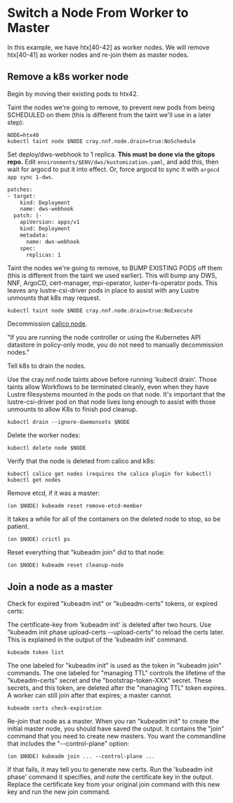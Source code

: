 # Switch a Node From Worker to Master

In this example, we have htx[40-42] as worker nodes. We will remove htx[40-41] as worker nodes and re-join them as master nodes.

## Remove a k8s worker node

Begin by moving their existing pods to htx42.

Taint the nodes we're going to remove, to prevent new pods from being
SCHEDULED on them (this is different from the taint we'll use in a later step):

```console
NODE=htx40
kubectl taint node $NODE cray.nnf.node.drain=true:NoSchedule
```

Set deploy/dws-webhook to 1 replica. **This must be done via the gitops repo.**
Edit `environments/$ENV/dws/kustomization.yaml`, and add this, then wait
for argocd to put it into effect. Or, force argocd to sync it with `argocd app sync 1-dws`.

```bash
patches:
- target:
    kind: Deployment
    name: dws-webhook
  patch: |-
    apiVersion: apps/v1
    kind: Deployment
    metadata:
      name: dws-webhook
    spec:
      replicas: 1
```

Taint the nodes we're going to remove, to BUMP EXISTING PODS off them (this
is different from the taint we used earlier). This will bump any DWS, NNF,
ArgoCD, cert-manager, mpi-operator, luster-fs-operator pods. This leaves any
lustre-csi-driver pods in place to assist with any Lustre unmounts that k8s may
request.

```console
kubectl taint node $NODE cray.nnf.node.drain=true:NoExecute
```

Decommission [calico node](https://docs.tigera.io/calico/latest/operations/decommissioning-a-node).

  "If you are running the node controller or using the Kubernetes API datastore
   in policy-only mode, you do not need to manually decommission nodes."

Tell k8s to drain the nodes.

Use the cray.nnf.node taints above before running 'kubectl drain'. Those
  taints allow Workflows to be terminated cleanly, even when they have Lustre
  filesystems mounted in the pods on that node. It's important that the
  lustre-csi-driver pod on that node lives long enough to assist with those
  unmounts to allow K8s to finish pod cleanup.

```console
kubectl drain --ignore-daemonsets $NODE
```

Delete the worker nodes:

```console
kubectl delete node $NODE
```

Verify that the node is deleted from calico and k8s:

```console
kubectl calico get nodes (requires the calico plugin for kubectl)
kubectl get nodes
```

Remove etcd, if it was a master:

```console
(on $NODE) kubeadm reset remove-etcd-member
```

It takes a while for all of the containers on the deleted node to stop, so be
patient.

```console
(on $NODE) crictl ps
```

Reset everything that "kubeadm join" did to that node:

```console
(on $NODE) kubeadm reset cleanup-node
```

## Join a node as a master

Check for expired "kubeadm init" or "kubeadm-certs" tokens, or expired certs:

The certificate-key from 'kubeadm init' is deleted after two hours. Use
  "kubeadm init phase upload-certs --upload-certs" to reload the certs later.
  This is explained in the output of the 'kubeadm init' command.

```console
kubeadm token list
```

The one labeled for "kubeadm init" is used as the token in "kubeadm join"
    commands.
    The one labeled for "managing TTL" controls the lifetime of the
    "kubeadm-certs" secret and the "bootstrap-token-XXX" secret. These secrets,
    and this token, are deleted after the "managing TTL" token expires.
    A worker can still join after that expires; a master cannot.

```console
kubeadm certs check-expiration
```

Re-join that node as a master. When you ran "kubeadm init" to create the
initial master node, you should have saved the output. It contains the "join"
command that you need to create new masters. You want the commandline that
includes the "--control-plane" option:

```console
(on $NODE) kubeadm join ... --control-plane ...
```

If that fails, it may tell you to generate new certs. Run the
'kubeadm init phase' command it specifies, and note the certificate key in
the output. Replace the certificate key from your original join command with
this new key and run the new join command.
